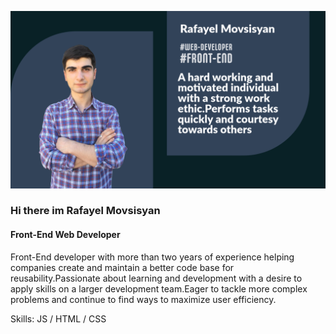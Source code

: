 ![Front-End Web Developer](https://github.com/rafayel2003/rafayel2003/blob/main/Untitled-1.png)
### Hi there im Rafayel Movsisyan
#### Front-End Web Developer

Front-End developer with more than two years of experience helping companies create and maintain a better code base for reusability.Passionate about learning and development with a desire to apply skills on a larger development team.Eager to tackle more complex problems and continue to find ways to maximize user efficiency.

Skills: JS / HTML / CSS





